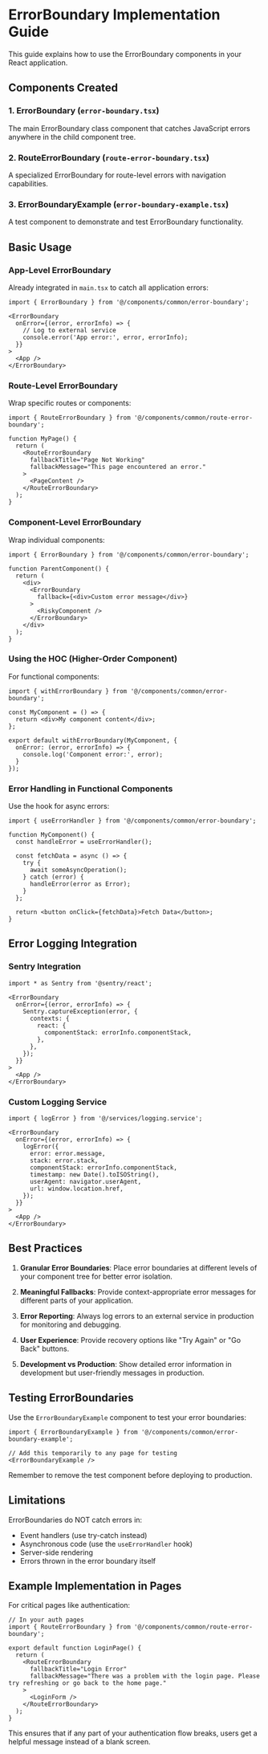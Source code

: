 # ErrorBoundary Implementation Guide

This guide explains how to use the ErrorBoundary components in your React application.

## Components Created

### 1. ErrorBoundary (`error-boundary.tsx`)
The main ErrorBoundary class component that catches JavaScript errors anywhere in the child component tree.

### 2. RouteErrorBoundary (`route-error-boundary.tsx`)
A specialized ErrorBoundary for route-level errors with navigation capabilities.

### 3. ErrorBoundaryExample (`error-boundary-example.tsx`)
A test component to demonstrate and test ErrorBoundary functionality.

## Basic Usage

### App-Level ErrorBoundary
Already integrated in `main.tsx` to catch all application errors:

```tsx
import { ErrorBoundary } from '@/components/common/error-boundary';

<ErrorBoundary
  onError={(error, errorInfo) => {
    // Log to external service
    console.error('App error:', error, errorInfo);
  }}
>
  <App />
</ErrorBoundary>
```

### Route-Level ErrorBoundary
Wrap specific routes or components:

```tsx
import { RouteErrorBoundary } from '@/components/common/route-error-boundary';

function MyPage() {
  return (
    <RouteErrorBoundary
      fallbackTitle="Page Not Working"
      fallbackMessage="This page encountered an error."
    >
      <PageContent />
    </RouteErrorBoundary>
  );
}
```

### Component-Level ErrorBoundary
Wrap individual components:

```tsx
import { ErrorBoundary } from '@/components/common/error-boundary';

function ParentComponent() {
  return (
    <div>
      <ErrorBoundary
        fallback={<div>Custom error message</div>}
      >
        <RiskyComponent />
      </ErrorBoundary>
    </div>
  );
}
```

### Using the HOC (Higher-Order Component)
For functional components:

```tsx
import { withErrorBoundary } from '@/components/common/error-boundary';

const MyComponent = () => {
  return <div>My component content</div>;
};

export default withErrorBoundary(MyComponent, {
  onError: (error, errorInfo) => {
    console.log('Component error:', error);
  }
});
```

### Error Handling in Functional Components
Use the hook for async errors:

```tsx
import { useErrorHandler } from '@/components/common/error-boundary';

function MyComponent() {
  const handleError = useErrorHandler();

  const fetchData = async () => {
    try {
      await someAsyncOperation();
    } catch (error) {
      handleError(error as Error);
    }
  };

  return <button onClick={fetchData}>Fetch Data</button>;
}
```

## Error Logging Integration

### Sentry Integration
```tsx
import * as Sentry from '@sentry/react';

<ErrorBoundary
  onError={(error, errorInfo) => {
    Sentry.captureException(error, {
      contexts: {
        react: {
          componentStack: errorInfo.componentStack,
        },
      },
    });
  }}
>
  <App />
</ErrorBoundary>
```

### Custom Logging Service
```tsx
import { logError } from '@/services/logging.service';

<ErrorBoundary
  onError={(error, errorInfo) => {
    logError({
      error: error.message,
      stack: error.stack,
      componentStack: errorInfo.componentStack,
      timestamp: new Date().toISOString(),
      userAgent: navigator.userAgent,
      url: window.location.href,
    });
  }}
>
  <App />
</ErrorBoundary>
```

## Best Practices

1. **Granular Error Boundaries**: Place error boundaries at different levels of your component tree for better error isolation.

2. **Meaningful Fallbacks**: Provide context-appropriate error messages for different parts of your application.

3. **Error Reporting**: Always log errors to an external service in production for monitoring and debugging.

4. **User Experience**: Provide recovery options like "Try Again" or "Go Back" buttons.

5. **Development vs Production**: Show detailed error information in development but user-friendly messages in production.

## Testing ErrorBoundaries

Use the `ErrorBoundaryExample` component to test your error boundaries:

```tsx
import { ErrorBoundaryExample } from '@/components/common/error-boundary-example';

// Add this temporarily to any page for testing
<ErrorBoundaryExample />
```

Remember to remove the test component before deploying to production.

## Limitations

ErrorBoundaries do NOT catch errors in:
- Event handlers (use try-catch instead)
- Asynchronous code (use the `useErrorHandler` hook)
- Server-side rendering
- Errors thrown in the error boundary itself

## Example Implementation in Pages

For critical pages like authentication:

```tsx
// In your auth pages
import { RouteErrorBoundary } from '@/components/common/route-error-boundary';

export default function LoginPage() {
  return (
    <RouteErrorBoundary
      fallbackTitle="Login Error"
      fallbackMessage="There was a problem with the login page. Please try refreshing or go back to the home page."
    >
      <LoginForm />
    </RouteErrorBoundary>
  );
}
```

This ensures that if any part of your authentication flow breaks, users get a helpful message instead of a blank screen.

